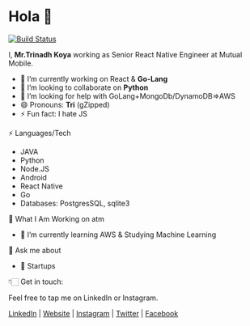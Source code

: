 # Hola 👋

[![Build Status](https://travis-ci.org/joemccann/dillinger.svg?branch=master)](https://travis-ci.org/joemccann/dillinger)

I,  **Mr.Trinadh Koya** working as Senior React Native Engineer at Mutual Mobile.

- 🔭 I’m currently working on React & **Go-Lang**
- 👯 I’m looking to collaborate on **Python**  
- 🤔 I’m looking for help with GoLang+MongoDb/DynamoDB=>AWS
- 😄 Pronouns: **Tri** (gZipped)
- ⚡ Fun fact: I hate JS 

⚡ Languages/Tech

- JAVA
- Python
- Node.JS
- Android
- React Native
- Go
- Databases: PostgresSQL, sqlite3

👀 What I Am Working on atm
- 🌱 I’m currently learning AWS & Studying Machine Learning

💬 Ask me about
- 🌱 Startups





👇🏻 Get in touch:

Feel free to tap me on LinkedIn or Instagram.

   [LinkedIn](https://in.linkedin.com/in/trinadhkoya9 "linkedin") | [Website](https://www.trinadhkoya.me "website") | [Instagram](https://www.instagram.com/trinadhkoya "instagram") | [Twitter](https://www.twitter.com/trinadhkoya9 "twitter") | [Facebook](https://www.facebook.com/trinadhkoya9 "fb")

